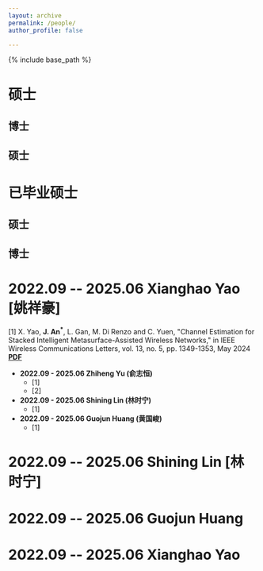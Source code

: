 ```yaml
---
layout: archive
permalink: /people/
author_profile: false

---
```


{% include base_path %}
# 硕士
## 博士
## 硕士
# 已毕业硕士
## 硕士
## 博士
2022.09 -- 2025.06 Xianghao Yao [姚祥豪]
====
[1] X. Yao, **J. An<sup>*</sup>**, L. Gan, M. Di Renzo and C. Yuen, "Channel Estimation for Stacked Intelligent Metasurface-Assisted Wireless Networks," in IEEE Wireless Communications Letters, vol. 13, no. 5, pp. 1349-1353, May 2024<br />
**[PDF](https://ieeexplore.ieee.org/Xplore/home.jsp)**
* **2022.09 - 2025.06 Zhiheng Yu (俞志恒)**
  * [1]
  * [2]
* **2022.09 - 2025.06 Shining Lin (林时宁)**
  * [1]
* **2022.09 - 2025.06 Guojun Huang (黄国峻)**
  * [1]

2022.09 -- 2025.06 Shining Lin [林时宁]
==

2022.09 -- 2025.06 Guojun Huang
===

2022.09 -- 2025.06 Xianghao Yao
====
